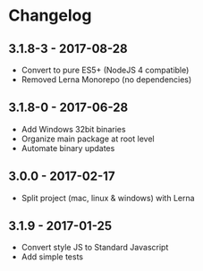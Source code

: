 # Changelog

## 3.1.8-3 - 2017-08-28

- Convert to pure ES5+ (NodeJS 4 compatible)
- Removed Lerna Monorepo (no dependencies)

## 3.1.8-0 - 2017-06-28

- Add Windows 32bit binaries
- Organize main package at root level
- Automate binary updates

## 3.0.0 - 2017-02-17

- Split project (mac, linux & windows) with Lerna

## 3.1.9 - 2017-01-25

- Convert style JS to Standard Javascript
- Add simple tests

